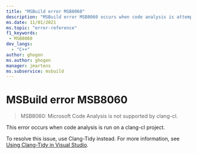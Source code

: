 ```yaml
---
title: "MSBuild error MSB8060"
description: "MSBuild error MSB8060 occurs when code analysis is attempted on a clang-cl project."
ms.date: 11/01/2021
ms.topic: "error-reference"
f1_keywords:
 - MSB8060
dev_langs:
  - "C++"
author: ghogen
ms.author: ghogen
manager: jmartens
ms.subservice: msbuild
---
```

# MSBuild error MSB8060

> MSB8060: Microsoft Code Analysis is not supported by clang-cl.

This error occurs when code analysis is run on a clang-cl project.

To resolve this issue, use Clang-Tidy instead. For more information, see [Using Clang-Tidy in Visual Studio](/cpp/code-quality/clang-tidy).
